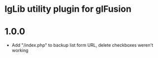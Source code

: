 lgLib utility plugin for glFusion
====================
1.0.0
=====
- Add "/index.php" to backup list form URL, delete checkboxes weren't working
